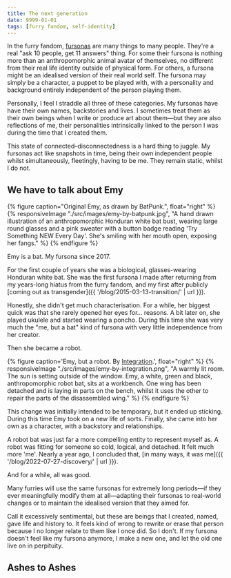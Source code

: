 ```yaml
---
title: The next generation
date: 9999-01-01
tags: [furry fandom, self-identity]
---
```


In the furry fandom, [fursonas](https://en.wikipedia.org/wiki/Fursona) are many things to many people. They're a real "ask 10 people, get 11 answers" thing. For some their fursona is nothing more than an anthropomorphic animal avatar of themselves, no different from their real life identity outside of physical form. For others, a fursona might be an idealised version of their real world self. The fursona may simply be a character, a puppet to be played with, with a personality and background entirely independent of the person playing them.

Personally, I feel I straddle all three of these categories. My fursonas have have their own names, backstories and lives. I sometimes treat them as their own beings when I write or produce art about them—but they are also reflections of me, their personalities intrinsically linked to the person I was during the time that I created them.

This state of connected–disconnectedness is a hard thing to juggle. My fursonas act like snapshots in time, being their own independent people whilst simultaneously, fleetingly, having to be me. They remain static, whilst I do not.

## We have to talk about Emy

{% figure caption="Original Emy, as drawn by BatPunk.", float="right" %}
{% responsiveImage "./src/images/emy-by-batpunk.jpg", "A hand drawn illustration of an anthropomorphic Honduran white bat bust, wearing large round glasses and a pink sweater with a button badge reading 'Try Something NEW Every Day'. She's smiling with her mouth open, exposing her fangs." %}
{% endfigure %}

Emy is a bat. My fursona since 2017.

For the first couple of years she was a biological, glasses-wearing Honduran white bat. She was the first fursona I made after returning from my years-long hiatus from the furry fandom, and my first after publicly [coming out as transgender]({{ '/blog/2015-03-13-transition/' | url }}).

Honestly, she didn't get much characterisation. For a while, her biggest quick was that she rarely opened her eyes for... reasons. A bit later on, she played ukulele and started wearing a poncho. During this time she was very much the "me, but a bat" kind of fursona with very little independence from her creator.

Then she became a robot.

{% figure caption='Emy, but a robot. By <a href="https://twitter.com/integration_art">Integration</a>.', float="right" %}
{% responsiveImage "./src/images/emy-by-integration.png", "A warmly lit room. The sun is setting outside of the window. Emy, a white, green and black, anthropomorphic robot bat, sits at a workbench. One wing has been detached and is laying in parts on the bench, whilst it uses the other to repair the parts of the disassembled wing." %}
{% endfigure %}

This change was initially intended to be temporary, but it ended up sticking. During this time Emy took on a new life of sorts. Finally, she came into her own as a character, with a backstory and relationships.

A robot bat was just far a more compelling entity to represent myself as. A robot was fitting for someone so cold, logical, and detached. It felt much more 'me'. Nearly a year ago, I concluded that, [in many ways, it was me]({{ '/blog/2022-07-27-discovery/' | url }}).

And for a while, all was good.

Many furries will use the same fursonas for extremely long periods—if they ever meaningfully modify them at all—adapting their fursonas to real-world changes or to maintain the idealised version that they aimed for.

Call it excessively sentimental, but these are beings that I created, named, gave life and history to. It feels kind of wrong to rewrite or erase that person because I no longer relate to them like I once did. So I don't. If my fursona doesn't feel like my fursona anymore, I make a new one, and let the old one live on in perpituity.

## Ashes to Ashes
